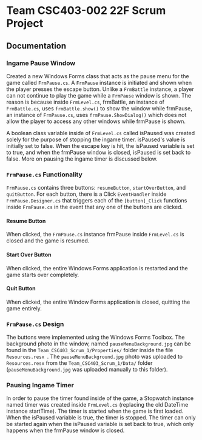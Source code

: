 # Team CSC403-002 22F Scrum Project

## Documentation 

### Ingame Pause Window 

Created a new Windows Forms class that acts as the pause menu for the game called `FrmPause.cs`. A `FrmPause` instance is initiated and shown when the player presses the escape button. Unlike a `FrmBattle` instance, a player can not continue to play the game while a `FrmPause` window is shown. The reason is because inside `FrmLevel.cs`, frmBattle, an instance of `FrmBattle.cs`, uses `frmBattle.show()` to show the window while frmPause, an instance of `FrmPause.cs`, uses `frmPause.ShowDialog()` which does not allow the player to access any other windows while frmPause is shown. 

A boolean class variable inside of `FrmLevel.cs` called isPaused was created solely for the purpose of stopping the ingame timer. isPaused's value is initially set to false. When the escape key is hit, the isPaused variable is set to true, and when the frmPause window is closed, isPaused is set back to false. More on pausing the ingame timer is discussed below.

### `FrmPause.cs` Functionality 

`FrmPause.cs` contains three buttons: `resumeButton`, `startOverButton`, and `quitButton`. For each button, there is a Click `EventHandler` inside `FrmPause.Designer.cs` that triggers each of the `[button]_Click` functions inside `FrmPause.cs` in the event that any one of the buttons are clicked.

#### Resume Button

When clicked, the `FrmPause.cs` instance frmPause inside `FrmLevel.cs` is closed and the game is resumed. 

#### Start Over Button 

When clicked, the entire Windows Forms application is restarted and the game starts over completely. 

#### Quit Button 

When clicked, the entire Window Forms application is closed, quitting the game entirely. 

### `FrmPause.cs` Design

The buttons were implemented using the Windows Forms Toolbox. The background photo in the window, named `pauseMenuBackground.jpg` can be found in the `Team_CSC403_Scrum_1/Properties/` folder inside the file `Resources.resx `. The `pauseMenuBackground.jpg` photo was uploaded to `Resources.resx` from the `Team_CSC403_Scrum_1/Data/` folder (`pauseMenuBackground.jpg` was uploaded manually to this folder). 

### Pausing Ingame Timer
In order to pause the timer found inside of the game, a Stopwatch instance named timer was created inside `FrmLevel.cs` (replacing the old DateTime instance startTime). The timer is started when the game is first loaded. When the isPaused variable is true, the timer is stopped. The timer can only be started again when the isPaused variable is set back to true, which only happens when the frmPause window is closed. 
